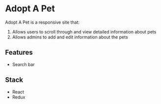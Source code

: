 # Adopt A Pet

Adopt A Pet is a responsive site that:

1. Allows users to scroll through and view detailed information about pets
2. Allows admins to add and edit information about the pets

## Features

- Search bar

## Stack

- React
- Redux
